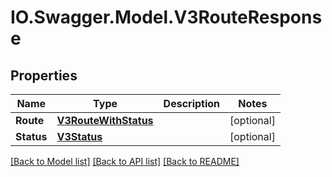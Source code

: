 # IO.Swagger.Model.V3RouteResponse
## Properties

Name | Type | Description | Notes
------------ | ------------- | ------------- | -------------
**Route** | [**V3RouteWithStatus**](V3RouteWithStatus.md) |  | [optional] 
**Status** | [**V3Status**](V3Status.md) |  | [optional] 

[[Back to Model list]](../README.md#documentation-for-models) [[Back to API list]](../README.md#documentation-for-api-endpoints) [[Back to README]](../README.md)

